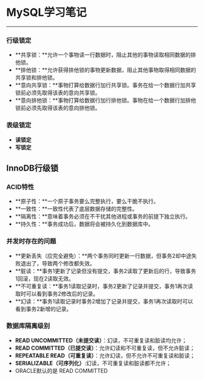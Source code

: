 # MySQL学习笔记 #
-----------------
### 行级锁定
- **共享锁：**允许一个事物读一行数据时，阻止其他的事物读取相同数据的排他锁。
- **排他锁：**允许获得排他锁的事物更新数据，阻止其他事物取得相同数据的共享锁和排他锁。
- **意向共享锁：**事物打算给数据行加行共享锁。事务在给一个数据行加共享锁前必须先取得该表的意向共享锁。
- **意向排他锁：**事物打算给数据行加行排他锁。事物在给一个数据行加排他锁前必须先取得该表的意向排他锁。

### 表级锁定
- **读锁定**
- **写锁定**

## InnoDB行级锁
### ACID特性
- **原子性：**一个原子事务要么完整执行，要么干脆不执行。
- **一致性：**一致性代表了底层数据存储的完整性。
- **隔离性：**意味着事务必须在不干扰其他进程或事务的前提下独立执行。
- **持久性：**事务成功后，数据将会被持久化到数据库中。

### 并发时存在的问题
- **更新丢失（应完全避免）：**两个事务同时更新一行数据，但事务2却中途失败退出了，导致两个修改都失效。
- **脏读：**事务1更新了记录但没有提交，事务2读取了更新后的行，导致事务1回滚，现在2读取无效。
- **不可重复读：**事务1读取记录时，事务2更新了记录并提交，事务1再次读取时可以看到事务2修改后的记录。
- **幻读：**事务1读取记录时事务2增加了记录并提交，事务1再次读取时可以看到事务2新增的记录。

### 数据库隔离级别
- **READ UNCOMMITTED（未提交读）**：幻读，不可重复读和脏读均允许；
- **READ COMMITTED（已提交读）**：允许幻读和不可重复读，但不允许脏读；
- **REPEATABLE READ（可重复读）**：允许幻读，但不允许不可重复读和脏读；
- **SERIALIZABLE（可序列化）**:幻读，不可重复读和脏读都不允许； 
- ORACLE默认的是 READ COMMITTED